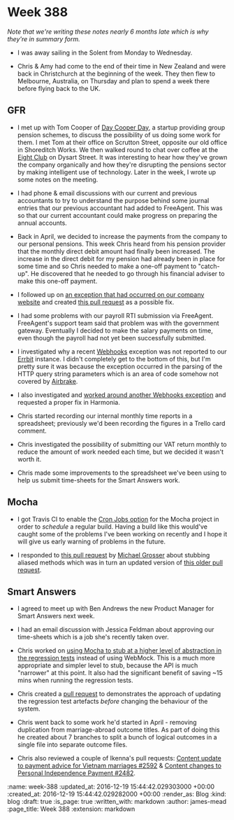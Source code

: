 Week 388
========

_Note that we're writing these notes nearly 6 months late which is why they're in summary form._

* I was away sailing in the Solent from Monday to Wednesday.

* Chris & Amy had come to the end of their time in New Zealand and were back in Christchurch at the beginning of the week. They then flew to Melbourne, Australia, on Thursday and plan to spend a week there before flying back to the UK.

## GFR

* I met up with Tom Cooper of [Day Cooper Day][], a startup providing group pension schemes, to discuss the possibility of us doing some work for them. I met Tom at their office on Scrutton Street, opposite our old office in Shoreditch Works. We then walked round to chat over coffee at the [Eight Club][] on Dysart Street. It was interesting to hear how they've grown the company organically and how they're disrupting the pensions sector by making intelligent use of technology. Later in the week, I wrote up some notes on the meeting.

* I had phone & email discussions with our current and previous accountants to try to understand the purpose behind some journal entries that our previous accountant had added to FreeAgent. This was so that our current accountant could make progress on preparing the annual accounts.

* Back in April, we decided to increase the payments from the company to our personal pensions. This week Chris heard from his pension provider that the monthly direct debit amount had finally been increased. The increase in the direct debit for my pension had already been in place for some time and so Chris needed to make a one-off payment to "catch-up". He discovered that he needed to go through his financial adviser to make this one-off payment.

* I followed up on [an exception that had occurred on our company website](https://github.com/freerange/site/issues/34#issuecomment-226799032) and created [this pull request](https://github.com/lazyatom/vanilla-rb/pull/11) as a possible fix.

* I had some problems with our payroll RTI submission via FreeAgent. FreeAgent's support team said that problem was with the government gateway. Eventually I decided to make the salary payments on time, even though the payroll had not yet been successfully submitted.

* I investigated why a recent [Webhooks][] exception was not reported to our [Errbit][] instance. I didn't completely get to the bottom of this, but I'm pretty sure it was because the exception occurred in the parsing of the HTTP query string parameters which is an area of code somehow not covered by [Airbrake][].

* I also investigated and [worked around another Webhooks exception](https://github.com/freerange/webhooks/issues/21) and requested a proper fix in Harmonia.

* Chris started recording our internal monthly time reports in a spreadsheet; previously we'd been recording the figures in a Trello card comment.

* Chris investigated the possibility of submitting our VAT return monthly to reduce the amount of work needed each time, but we decided it wasn't worth it.

* Chris made some improvements to the spreadsheet we've been using to help us submit time-sheets for the Smart Answers work.

## Mocha

* I got Travis CI to enable the [Cron Jobs option][travis-cron-jobs] for the Mocha project in order to _schedule_ a regular build. Having a build like this would've caught some of the problems I've been working on recently and I hope it will give us early warning of problems in the future.

* I responded to [this pull request](https://github.com/freerange/mocha/pull/244) by [Michael Grosser][] about stubbing aliased methods which was in turn an updated version of [this older pull request](https://github.com/freerange/mocha/pull/202).

## Smart Answers

* I agreed to meet up with Ben Andrews the new Product Manager for Smart Answers next week.

* I had an email discussion with Jessica Feldman about approving our time-sheets which is a job she's recently taken over.

* Chris worked on [using Mocha to stub at a higher level of abstraction in the regression tests](https://github.com/alphagov/smart-answers/pull/2593) instead of using WebMock. This is a much more appropriate and simpler level to stub, because the API is much "narrower" at this point. It also had the significant benefit of saving ~15 mins when running the regression tests.

* Chris created a [pull request](https://github.com/alphagov/smart-answers/pull/2591) to demonstrates the approach of updating the regression test artefacts _before_ changing the behaviour of the system.

* Chris went back to some work he'd started in April - removing duplication from marriage-abroad outcome titles. As part of doing this he created about 7 branches to split a bunch of logical outcomes in a single file into separate outcome files.

* Chris also reviewed a couple of Ikenna's pull requests: [Content update to payment advice for Vietnam marriages #2592](https://github.com/alphagov/smart-answers/pull/2592) & [Content changes to Personal Independence Payment #2482](https://github.com/alphagov/smart-answers/pull/2482).

[travis-cron-jobs]: https://docs.travis-ci.com/user/cron-jobs
[Day Cooper Day]: http://www.daycooperday.com/
[Eight Club]: http://www.eightclub.co.uk/
[Webhooks]: https://github.com/freerange/webhooks
[Errbit]: https://github.com/errbit/errbit
[Airbrake]: https://github.com/airbrake/airbrake
[Michael Grosser]: https://github.com/grosser

:name: week-388
:updated_at: 2016-12-19 15:44:42.029303000 +00:00
:created_at: 2016-12-19 15:44:42.029282000 +00:00
:render_as: Blog
:kind: blog
:draft: true
:is_page: true
:written_with: markdown
:author: james-mead
:page_title: Week 388
:extension: markdown
